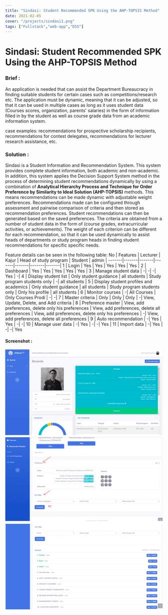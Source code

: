 ```yaml
---
title: "Sindasi: Student Recommended SPK Using the AHP-TOPSIS Method"
date: 2021-02-05
cover: "/projects/sindasi1.png"
tags: ["Fullstack","web-app","DSS"]
---
```


# Sindasi: Student Recommended SPK Using the AHP-TOPSIS Method

### Brief :
An application is needed that can assist the Department Bureaucracy in finding suitable students for certain cases such as competitions/research etc. The application must be dynamic, meaning that it can be adjusted, so that it can be used in multiple cases as long as it uses student data (Courses scores, organization, parents' salaries) in the form of information filled in by the student as well as course grade data from an academic information system.

case examples: recommendations for prospective scholarship recipients, recommendations for contest delegates, recommendations for lecturer research assistance, etc.

### Solution :
Sindasi is a Student Information and Recommendation System. This system provides complete student information, both academic and non-academic. In addition, this system applies the Decision Support System method in the process of determining student recommendations dynamically by using a combination of **Analytical Hierarchy Process and Technique for Order Preference by Similarity to Ideal Solution (AHP-TOPSIS)** methods. This means recommendations can be made dynamic with adjustable weight preferences.
Recommendations made can be configured through assessment and pairwise comparison of criteria and then stored as recommendation preferences. Student recommendations can then be generated based on the saved preferences. The criteria are obtained from a number of student data in the form of (course grades, extracurricular activities, or achievements). The weight of each criterion can be different for each recommendation, so that it can be used dynamically to assist heads of departments or study program heads in finding student recommendations for specific specific needs.

Feature details can be seen in the following table:
No | Features | Lecturer | Kajur | Head of study program | Student | admin |
-------|-------|-------|-------|-------|-------|-------|
1 | Login | Yes | Yes | Yes | Yes | Yes |
2 | Dashboard | Yes | Yes | Yes | Yes | Yes |
3 | Manage student data | -| -| -| Yes | -|
4 | Display student list | Only student guidance | all students | Study program students only | -| all students |
5 | Display student profiles and academics | Only student guidance | all students | Study program students only | Only his profile | all students |
6 | Monitor courses | -| All Courses | Only Courses Prodi | -| -|
7 | Master criteria | Only | Only | Only | -| View, Update, Delete, and Add criteria |
8 | Preference master | View, add preferences, delete only his preferences | View, add preferences, delete all preferences | View, add preferences, delete only his preferences | -| View, add preferences, delete all preferences |
9 | Auto recommendation | -| Yes | Yes | -| -|
10 | Manage user data | -| Yes | -| -| Yes |
11 | Import data | -| Yes | -| -| Yes

#### Screenshot :
![/projects/sindasi1.png](/projects/sindasi1.png)
![/projects/sindasi2.png](/projects/sindasi2.png)
![/projects/sindasi3.png](/projects/sindasi3.png)